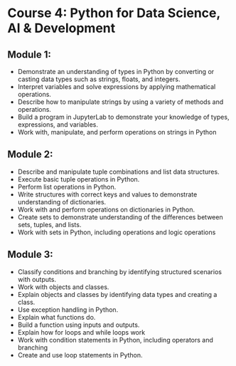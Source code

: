 # Course 4: Python for Data Science, AI & Development

## Module 1: 

- Demonstrate an understanding of types in Python by converting or casting data types such as strings, floats, and integers.
- Interpret variables and solve expressions by applying mathematical operations.
- Describe how to manipulate strings by using a variety of methods and operations.
- Build a program in JupyterLab to demonstrate your knowledge of types, expressions, and variables.
- Work with, manipulate, and perform operations on strings in Python

## Module 2:
- Describe and manipulate tuple combinations and list data structures.
- Execute basic tuple operations in Python.
- Perform list operations in Python.
- Write structures with correct keys and values to demonstrate understanding of dictionaries.
- Work with and perform operations on dictionaries in Python.
- Create sets to demonstrate understanding of the differences between sets, tuples, and lists.
- Work with sets in Python, including operations and logic operations

## Module 3:
- Classify conditions and branching by identifying structured scenarios with outputs.
- Work with objects and classes.
- Explain objects and classes by identifying data types and creating a class.
- Use exception handling in Python.
- Explain what functions do.
- Build a function using inputs and outputs.
- Explain how for loops and while loops work
- Work with condition statements in Python, including operators and branching
- Create and use loop statements in Python.
